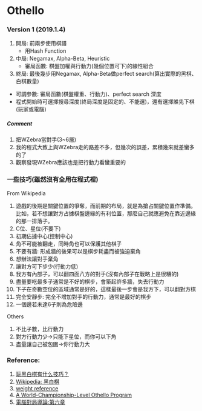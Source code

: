 # Othello

### Version 1 (2019.1.4)
1. 開局: 前兩步使用棋譜
    * 用Hash Function
2. 中局: Negamax, Alpha-Beta, Heuristic
      * 審局函數: 棋盤加權與行動力(幾個位置可下)的線性組合
3. 終局: 最後幾步用Negamax, Alpha-Beta做perfect search(算出實際的黑棋、白棋數量)  

* 可調參數: 審局函數(棋盤權重、行動力)、perfect search 深度
* 程式開始時可選擇搜尋深度(終局深度是固定的、不能選)，還有選擇誰先下棋(玩家或電腦)

##### Comment
1. 把WZebra當對手(3~6層)
2. 我的程式大致上與WZebra走的路差不多，但幾次的誤差，累積幾來就差蠻多的了
3. 觀察發現WZebra應該也是把行動力看蠻重要的

### 一些技巧(雖然沒有全用在程式裡)
From Wikipedia  
1. 遊戲的後期是關鍵位置的爭奪，而前期的布局，就是為搶占關鍵位置作準備。比如，若不想讓對方占據棋盤邊緣的有利位置，那麼自己就應避免在靠近邊緣的那一排落子。
2. C位、星位(不要下)
3. 初期佔據中心(控制中心)
4. 角不可能被翻走，同時角也可以保護其他棋子
5. 不要有牆: 形成牆的後果可以是棋步耗盡而被強迫棄角
6. 想辦法讓對手棄角
7. 讓對方可下步少(行動力低)
8. 我方有內部子，可以翻四面八方的對手(沒有內部子在戰略上是很糟的)
9. 盡量要吃最多子通常是不好的棋步，會築起許多牆，失去行動力
10. 下子在奇數空位的區域通常是好的，這樣最後一步會是我方下，可以翻對方棋
11. 完全安靜步: 完全不增加對手的行動力，通常是最好的棋步
12. 一個邊若未達6子則為危險邊

Others  
1. 不比子數，比行動力
2. 對方行動力少->只能下星位，而你可以下角
3. 盡量讓自己被包圍->你行動力大

### Reference:
1. [玩黑白棋有什么技巧？](https://www.zhihu.com/question/25271618)
2. [Wikipedia: 黑白棋](https://zh.wikipedia.org/wiki/%E9%BB%91%E7%99%BD%E6%A3%8B)
2. [weight reference](https://my.vanderbilt.edu/cs260/files/2012/08/Othello.c1.txt)
4. [A World-Championship-Level Othello Program](https://apps.dtic.mil/dtic/tr/fulltext/u2/a106560.pdf)
5. [電腦對局導論:第六章](https://www.govbooks.com.tw/books/113537)
